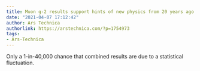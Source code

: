 ```yaml
---
title: Muon g-2 results support hints of new physics from 20 years ago
date: "2021-04-07 17:12:42"
author: Ars Technica
authorlink: https://arstechnica.com/?p=1754973
tags:
- Ars-Technica
---
```

Only a 1-in-40,000 chance that combined results are due to a statistical fluctuation.